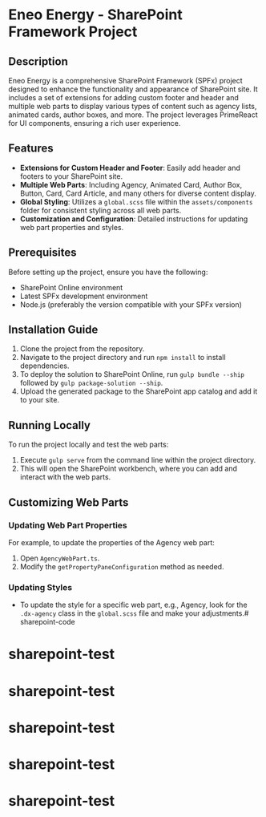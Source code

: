 # Eneo Energy - SharePoint Framework Project

## Description

Eneo Energy is a comprehensive SharePoint Framework (SPFx) project designed to enhance the functionality and appearance of SharePoint site. It includes a set of extensions for adding custom footer and header and multiple web parts to display various types of content such as agency lists, animated cards, author boxes, and more. The project leverages PrimeReact for UI components, ensuring a rich user experience.

## Features

- **Extensions for Custom Header and Footer**: Easily add header and footers to your SharePoint site.
- **Multiple Web Parts**: Including Agency, Animated Card, Author Box, Button, Card, Card Article, and many others for diverse content display.
- **Global Styling**: Utilizes a `global.scss` file within the `assets/components` folder for consistent styling across all web parts.
- **Customization and Configuration**: Detailed instructions for updating web part properties and styles.

## Prerequisites

Before setting up the project, ensure you have the following:

- SharePoint Online environment
- Latest SPFx development environment
- Node.js (preferably the version compatible with your SPFx version)

## Installation Guide

1. Clone the project from the repository.
2. Navigate to the project directory and run `npm install` to install dependencies.
3. To deploy the solution to SharePoint Online, run `gulp bundle --ship` followed by `gulp package-solution --ship`.
4. Upload the generated package to the SharePoint app catalog and add it to your site.

## Running Locally

To run the project locally and test the web parts:

1. Execute `gulp serve` from the command line within the project directory.
2. This will open the SharePoint workbench, where you can add and interact with the web parts.

## Customizing Web Parts

### Updating Web Part Properties

For example, to update the properties of the Agency web part:

1. Open `AgencyWebPart.ts`.
2. Modify the `getPropertyPaneConfiguration` method as needed.

### Updating Styles

- To update the style for a specific web part, e.g., Agency, look for the `.dx-agency` class in the `global.scss` file and make your adjustments.# sharepoint-code
# sharepoint-test
# sharepoint-test
# sharepoint-test
# sharepoint-test
# sharepoint-test
